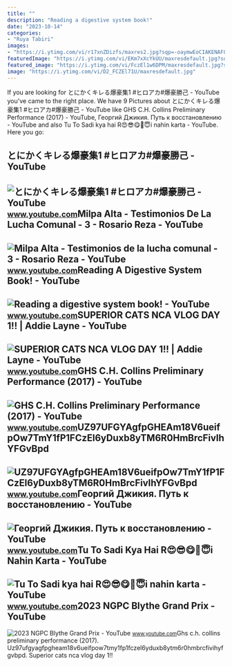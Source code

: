 ```yaml
---
title: ""
description: "Reading a digestive system book!"
date: "2023-10-14"
categories:
- "Ruya Tabiri"
images:
- "https://i.ytimg.com/vi/r17xnZDizfs/maxres2.jpg?sqp=-oaymwEoCIAKENAF8quKqQMcGADwAQH4AZQDgALQBYoCDAgAEAEYZSBZKFMwDw==&amp;rs=AOn4CLCwHQkKE8FcZEl-AQqHipJPNqEtZw"
featuredImage: "https://i.ytimg.com/vi/EKm7xXcYkUU/maxresdefault.jpg?sqp=-oaymwEmCIAKENAF8quKqQMa8AEB-AH-CYAC0AWKAgwIABABGH8gFSgdMA8=&amp;rs=AOn4CLDfXORM7fCZEl8Uca9WZmPhf20RRA"
featured_image: "https://i.ytimg.com/vi/FczEl1w6DPM/maxresdefault.jpg?sqp=-oaymwEmCIAKENAF8quKqQMa8AEB-AGUA4AC0AWKAgwIABABGGUgUyhNMA8=&amp;rs=AOn4CLBzHO92RZGi-H3mMwFOvRq3JMEqCA"
image: "https://i.ytimg.com/vi/D2_FCZEl71U/maxresdefault.jpg"
---
```


If you are looking for とにかくキレる爆豪集1 #ヒロアカ#爆豪勝己 - YouTube you've came to the right place. We have 9 Pictures about とにかくキレる爆豪集1 #ヒロアカ#爆豪勝己 - YouTube like GHS C.H. Collins Preliminary Performance (2017) - YouTube, Георгий Джикия. Путь к восстановлению - YouTube and also Tu To Sadi kya hai R😍😎😋🤩😇i nahin karta - YouTube. Here you go:

とにかくキレる爆豪集1 #ヒロアカ#爆豪勝己 - YouTube
--------------------------------

 ![とにかくキレる爆豪集1 #ヒロアカ#爆豪勝己 - YouTube](https://i.ytimg.com/vi/r17xnZDizfs/maxres2.jpg?sqp=-oaymwEoCIAKENAF8quKqQMcGADwAQH4AZQDgALQBYoCDAgAEAEYZSBZKFMwDw==&rs=AOn4CLCwHQkKE8FcZEl-AQqHipJPNqEtZw) <small>www.youtube.com</small>Milpa Alta - Testimonios De La Lucha Comunal - 3 - Rosario Reza - YouTube
-------------------------------------------------------------------------

 ![Milpa Alta - Testimonios de la lucha comunal - 3 - Rosario Reza - YouTube](https://i.ytimg.com/vi/fCzEL8brJt0/maxresdefault.jpg) <small>www.youtube.com</small>Reading A Digestive System Book! - YouTube
------------------------------------------

 ![Reading a digestive system book! - YouTube](https://i.ytimg.com/vi/FczEl1w6DPM/maxresdefault.jpg?sqp=-oaymwEmCIAKENAF8quKqQMa8AEB-AGUA4AC0AWKAgwIABABGGUgUyhNMA8=&rs=AOn4CLBzHO92RZGi-H3mMwFOvRq3JMEqCA) <small>www.youtube.com</small>SUPERIOR CATS NCA VLOG DAY 1!! | Addie Layne - YouTube
------------------------------------------------------

 ![SUPERIOR CATS NCA VLOG DAY 1!! | Addie Layne - YouTube](https://i.ytimg.com/vi/FcZEL5u3ps4/maxresdefault.jpg) <small>www.youtube.com</small>GHS C.H. Collins Preliminary Performance (2017) - YouTube
---------------------------------------------------------

 ![GHS C.H. Collins Preliminary Performance (2017) - YouTube](https://i.ytimg.com/vi/A0fCZeL1sds/maxresdefault.jpg) <small>www.youtube.com</small>UZ97UFGYAgfpGHEAm18V6ueifpOw7TmY1fP1FCzEl6yDuxb8yTM6R0HmBrcFivIhYFGvBpd
-----------------------------------------------------------------------

 ![UZ97UFGYAgfpGHEAm18V6ueifpOw7TmY1fP1FCzEl6yDuxb8yTM6R0HmBrcFivIhYFGvBpd](https://yt3.googleusercontent.com/UZ97UFGYAgfpGHEAm18V6ueifpOw7TmY1fP1FCzEl6yDuxb8yTM6R0HmBrcFivIhYFGvBpddOsA=s900-c-k-c0x00ffffff-no-rj) <small>www.youtube.com</small>Георгий Джикия. Путь к восстановлению - YouTube
-----------------------------------------------

 ![Георгий Джикия. Путь к восстановлению - YouTube](https://i.ytimg.com/vi/fCzeL05v2NU/maxresdefault.jpg) <small>www.youtube.com</small>Tu To Sadi Kya Hai R😍😎😋🤩😇i Nahin Karta - YouTube
------------------------------------------------

 ![Tu To Sadi kya hai R😍😎😋🤩😇i nahin karta - YouTube](https://i.ytimg.com/vi/D2_FCZEl71U/maxresdefault.jpg) <small>www.youtube.com</small>2023 NGPC Blythe Grand Prix - YouTube
-------------------------------------

 ![2023 NGPC Blythe Grand Prix - YouTube](https://i.ytimg.com/vi/EKm7xXcYkUU/maxresdefault.jpg?sqp=-oaymwEmCIAKENAF8quKqQMa8AEB-AH-CYAC0AWKAgwIABABGH8gFSgdMA8=&rs=AOn4CLDfXORM7fCZEl8Uca9WZmPhf20RRA) <small>www.youtube.com</small>Ghs c.h. collins preliminary performance (2017). Uz97ufgyagfpgheam18v6ueifpow7tmy1fp1fczel6yduxb8ytm6r0hmbrcfivihyfgvbpd. Superior cats nca vlog day 1!!

